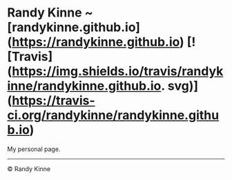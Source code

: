 # Randy Kinne ~ [randykinne.github.io] (https://randykinne.github.io) [! [Travis] (https://img.shields.io/travis/randykinne/randykinne.github.io. svg)] (https://travis-ci.org/randykinne/randykinne.github.io)

My personal page.

---

© Randy Kinne